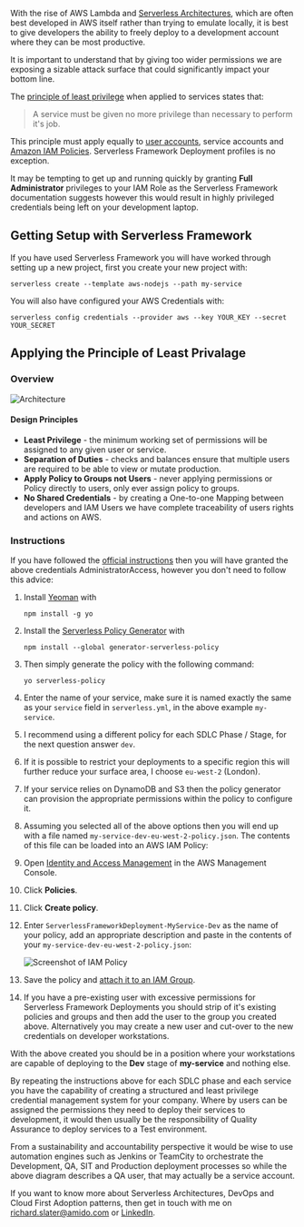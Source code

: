 With the rise of AWS Lambda and [Serverless Architectures][serverless], which are often best
developed in AWS itself rather than trying to emulate locally, it is best to
give developers the ability to freely deploy to a development account where they
can be most productive.

It is important to understand that by giving too wider permissions we are
exposing a sizable attack surface that could significantly impact your bottom
line.

The [principle of least privilege][polp] when applied to services states that:

> A service must be given no more privilege than necessary to perform it's job.

This principle must apply equally to [user accounts][sqa-lua], service accounts
and [Amazon IAM Policies][iam-lua]. Serverless Framework Deployment profiles is
no exception.

It may be tempting to get up and running quickly by granting
**Full Administrator** privileges to your IAM Role as the Serverless Framework
documentation suggests however this would result in highly privileged
credentials being left on your development laptop.

## Getting Setup with Serverless Framework

If you have used Serverless Framework you will have worked through setting up a
new project, first you create your new project with:

    serverless create --template aws-nodejs --path my-service

You will also have configured your AWS Credentials with:

    serverless config credentials --provider aws --key YOUR_KEY --secret YOUR_SECRET

## Applying the Principle of Least Privalage

### Overview

![Architecture][architecture]

#### Design Principles

 - **Least Privilege** - the minimum working set of permissions will be assigned
   to any given user or service.
 - **Separation of Duties** - checks and balances ensure that multiple users are
   required to be able to view or mutate production.
 - **Apply Policy to Groups not Users** - never applying permissions or Policy
   directly to users, only ever assign policy to groups.
 - **No Shared Credentials** - by creating a One-to-one Mapping between
   developers and IAM Users we have complete traceability of users rights and
   actions on AWS.

### Instructions

If you have followed the [official instructions][serverless-creds] then you will
have granted the above credentials AdministratorAccess, however you don't need
to follow this advice:

 1. Install [Yeoman][yeoman] with

    `npm install -g yo`

 2. Install the [Serverless Policy Generator][policy-generator] with

    `npm install --global generator-serverless-policy`

 3. Then simply generate the policy with the following command:

    `yo serverless-policy`

 4. Enter the name of your service, make sure it is named exactly the same as
 your `service` field in `serverless.yml`, in the above example `my-service`.

 5. I recommend using a different policy for each SDLC Phase / Stage, for the
 next question answer `dev`.

 6. If it is possible to restrict your deployments to a specific region this
 will further reduce your surface area, I choose `eu-west-2` (London).

 7. If your service relies on DynamoDB and S3 then the policy generator can
 provision the appropriate permissions within the policy to configure it.

 8. Assuming you selected all of the above options then you will end up with a
file named `my-service-dev-eu-west-2-policy.json`.  The contents of this file
can be loaded into an AWS IAM Policy:

  1. Open [Identity and Access Management][iam] in the AWS Management Console.

  2. Click **Policies**.

  3. Click **Create policy**.

  4. Enter `ServerlessFrameworkDeployment-MyService-Dev` as the name of your
  policy, add an appropriate description and paste in the contents of your
  `my-service-dev-eu-west-2-policy.json`:

     ![Screenshot of IAM Policy][iam-screenshot]

  5. Save the policy and [attach it to an IAM Group][iam-attachgroup].

  6. If you have a pre-existing user with excessive permissions for Serverless
  Framework Deployments you should strip of it's existing policies and groups
  and then add the user to the group you created above.  Alternatively you may
  create a new user and cut-over to the new credentials on developer
  workstations.

With the above created you should be in a position where your workstations are
capable of deploying to the **Dev** stage of **my-service** and nothing else.

By repeating the instructions above for each SDLC phase and each service you
have the capability of creating a structured and least privilege credential
management system for your company.  Where by users can be assigned the
permissions they need to deploy their services to development, it would then
usually be the responsibility of Quality Assurance to deploy services to a Test
environment.

From a sustainability and accountability perspective it would be wise to use
automation engines such as Jenkins or TeamCity to orchestrate the Development,
QA, SIT and Production deployment processes so while the above diagram describes
a QA user, that may actually be a service account.

If you want to know more about Serverless Architectures, DevOps and Cloud First
Adoption patterns, then get in touch with me on
[richard.slater@amido.com][email] or [LinkedIn][linkedin].

  [serverless]: https://aws.amazon.com/lambda/serverless-architectures-learn-more/
  [polp]: https://en.wikipedia.org/wiki/Principle_of_least_privilege
  [sqa-lua]: https://www.sqa.org.uk/e-learning/NetInf103CD/page_03.htm
  [iam-lua]: http://docs.aws.amazon.com/IAM/latest/UserGuide/best-practices.html#grant-least-privilege
  [serverless-creds]: https://serverless.com/framework/docs/providers/aws/guide/credentials/
  [yeoman]: http://yeoman.io/
  [policy-generator]: https://github.com/dancrumb/generator-serverless-policy
  [iam]: https://console.aws.amazon.com/iam/home
  [iam-screenshot]: https://rawgit.com/RichardSlater/aws-serverless-iam/master/images/iam-screenshot.png
  [architecture]: https://rawgit.com/RichardSlater/aws-serverless-iam/master/images/leastprivalage.png
  [iam-attachgroup]: http://docs.aws.amazon.com/IAM/latest/UserGuide/id_groups_manage_attach-policy.html
  [email]: mailto:richard.slater@amido.com
  [linkedin]: https://www.linkedin.com/in/devopsrichard
